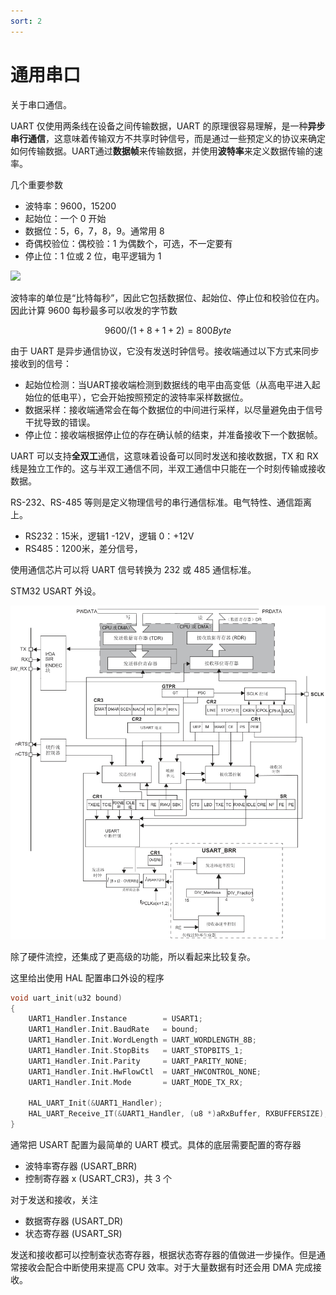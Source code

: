 ```yaml
---
sort: 2
---
```

# 通用串口

关于串口通信。

UART 仅使用两条线在设备之间传输数据，UART 的原理很容易理解，是一种**异步串行通信**，这意味着传输双方不共享时钟信号，而是通过一些预定义的协议来确定如何传输数据。UART通过**数据帧**来传输数据，并使用**波特率**来定义数据传输的速率。

几个重要参数
- 波特率：9600，15200
- 起始位：一个 0 开始
- 数据位：5，6，7，8，9。通常用 8
- 奇偶校验位：偶校验：1 为偶数个，可选，不一定要有
- 停止位：1 位或 2 位，电平逻辑为 1

<img src="https://www.rt-thread.org/document/site/rt-thread-version/rt-thread-standard/programming-manual/device/uart/uart_v1/figures/uart1.png" width=500>


波特率的单位是“比特每秒”，因此它包括数据位、起始位、停止位和校验位在内。因此计算 9600 每秒最多可以收发的字节数

$$
9600 / (1 + 8 + 1 + 2) = 800 Byte
$$

由于 UART 是异步通信协议，它没有发送时钟信号。接收端通过以下方式来同步接收到的信号：
- 起始位检测：当UART接收端检测到数据线的电平由高变低（从高电平进入起始位的低电平），它会开始按照预定的波特率采样数据位。
- 数据采样：接收端通常会在每个数据位的中间进行采样，以尽量避免由于信号干扰导致的错误。
- 停止位：接收端根据停止位的存在确认帧的结束，并准备接收下一个数据帧。

UART 可以支持**全双工**通信，这意味着设备可以同时发送和接收数据，TX 和 RX 线是独立工作的。这与半双工通信不同，半双工通信中只能在一个时刻传输或接收数据。

RS-232、RS-485 等则是定义物理信号的串行通信标准。电气特性、通信距离上。
- RS232：15米，逻辑1 -12V，逻辑 0：+12V
- RS485：1200米，差分信号，

使用通信芯片可以将 UART 信号转换为 232 或 485 通信标准。

STM32 USART 外设。

<img src="./images/2_usart_stm32.png" width=600>

除了硬件流控，还集成了更高级的功能，所以看起来比较复杂。

这里给出使用 HAL 配置串口外设的程序

```c
void uart_init(u32 bound)
{	
	UART1_Handler.Instance        = USART1;
	UART1_Handler.Init.BaudRate   = bound;
	UART1_Handler.Init.WordLength = UART_WORDLENGTH_8B;
	UART1_Handler.Init.StopBits   = UART_STOPBITS_1;
	UART1_Handler.Init.Parity     = UART_PARITY_NONE;
	UART1_Handler.Init.HwFlowCtl  = UART_HWCONTROL_NONE;
	UART1_Handler.Init.Mode       = UART_MODE_TX_RX;

	HAL_UART_Init(&UART1_Handler);
	HAL_UART_Receive_IT(&UART1_Handler, (u8 *)aRxBuffer, RXBUFFERSIZE);
}
```

通常把 USART 配置为最简单的 UART 模式。具体的底层需要配置的寄存器
- 波特率寄存器 (USART_BRR)
- 控制寄存器 x (USART_CR3)，共 3 个

对于发送和接收，关注
- 数据寄存器 (USART_DR)
- 状态寄存器 (USART_SR)

发送和接收都可以控制查状态寄存器，根据状态寄存器的值做进一步操作。但是通常接收会配合中断使用来提高 CPU 效率。对于大量数据有时还会用 DMA 完成接收。




